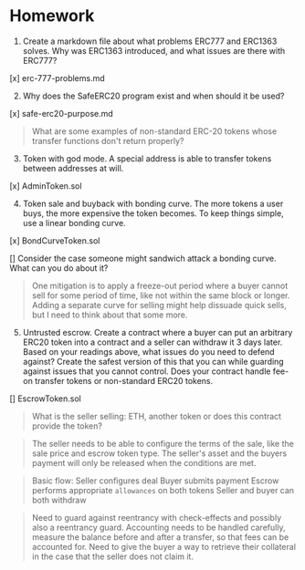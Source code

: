 # Homework

1. Create a markdown file about what problems ERC777 and ERC1363 solves. Why was ERC1363 introduced, and what issues are there with ERC777?

[x] erc-777-problems.md

2. Why does the SafeERC20 program exist and when should it be used?

[x] safe-erc20-purpose.md

> What are some examples of non-standard ERC-20 tokens whose transfer functions don't return properly?

3. Token with god mode. A special address is able to transfer tokens between addresses at will.

[x] AdminToken.sol

4. Token sale and buyback with bonding curve. The more tokens a user buys, the more expensive the token becomes. To keep things simple, use a linear bonding curve. 

[x] BondCurveToken.sol

[] Consider the case someone might sandwich attack a bonding curve. What can you do about it?

> One mitigation is to apply a freeze-out period where a buyer cannot sell for some period of time, like not within the same block or longer.
> Adding a separate curve for selling might help dissuade quick sells, but I need to think about that some more.

5. Untrusted escrow. Create a contract where a buyer can put an arbitrary ERC20 token into a contract and a seller can withdraw it 3 days later. Based on your readings above, what issues do you need to defend against? Create the safest version of this that you can while guarding against issues that you cannot control. Does your contract handle fee-on transfer tokens or non-standard ERC20 tokens.

[] EscrowToken.sol

> What is the seller selling: ETH, another token or does this contract provide the token?

> The seller needs to be able to configure the terms of the sale, like the sale price and escrow token type.  The seller's asset and the buyers payment will only be released when the conditions are met.

> Basic flow:
> Seller configures deal
> Buyer submits payment
> Escrow performs appropriate `allowances` on both tokens
> Seller and buyer can both withdraw

> Need to guard against reentrancy with check-effects and possibly also a reentrancy guard.
> Accounting needs to be handled carefully, measure the balance before and after a transfer, so that fees can be accounted for.
> Need to give the buyer a way to retrieve their collateral in the case that the seller does not claim it.
